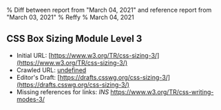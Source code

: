 % Diff between report from "March 04, 2021" and reference report from "March 03, 2021"
% Reffy
% March 04, 2021

## CSS Box Sizing Module Level 3

- Initial URL: [https://www.w3.org/TR/css-sizing-3/](https://www.w3.org/TR/css-sizing-3/)
- Crawled URL: [undefined](undefined)
- Editor's Draft: [https://drafts.csswg.org/css-sizing-3/](https://drafts.csswg.org/css-sizing-3/)
- Missing references for links: *INS* https://www.w3.org/TR/css-writing-modes-3/


